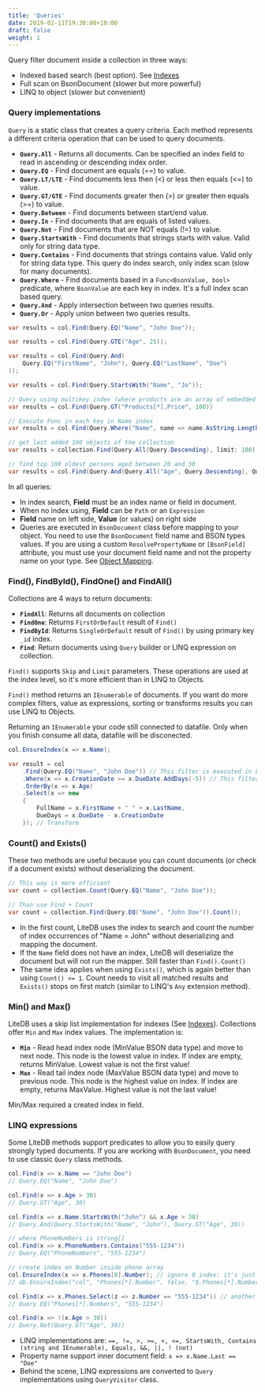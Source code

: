 ```yaml
---
title: 'Queries'
date: 2019-02-11T19:30:08+10:00
draft: false
weight: 1
---
```


Query filter document inside a collection in three ways:

- Indexed based search (best option). See [Indexes](Indexes)
- Full scan on BsonDocument (slower but more powerful)
- LINQ to object (slower but convenient)

### Query implementations

`Query` is a static class that creates a query criteria. Each method represents a different criteria operation that can be used to query documents.

- **`Query.All`** - Returns all documents. Can be specified an index field to read in ascending or descending index order.
- **`Query.EQ`** - Find document are equals (==) to value.
- **`Query.LT/LTE`** - Find documents less then (<) or less then equals (<=) to value.
- **`Query.GT/GTE`** - Find documents greater then (>) or greater then equals (>=) to value.
- **`Query.Between`** - Find documents between start/end value.
- **`Query.In`** - Find documents that are equals of listed values.
- **`Query.Not`** - Find documents that are NOT equals (!=) to value.
- **`Query.StartsWith`** - Find documents that strings starts with value. Valid only for string data type.
- **`Query.Contains`** - Find documents that strings contains value. Valid only for string data type. This query do index search, only index scan (slow for many documents).
- **`Query.Where`** - Find documents based in a `Func<BsonValue, bool>` predicate, where `BsonValue` are each key in index. It's a full index scan based query.
- **`Query.And`** - Apply intersection between two queries results. 
- **`Query.Or`** - Apply union between two queries results. 

```C#
var results = col.Find(Query.EQ("Name", "John Doe"));

var results = col.Find(Query.GTE("Age", 25));

var results = col.Find(Query.And(
    Query.EQ("FirstName", "John"), Query.EQ("LastName", "Doe")
));

var results = col.Find(Query.StartsWith("Name", "Jo"));

// Query using multikey index (where products are an array of embedded documents)
var results = col.Find(Query.GT("Products[*].Price", 100))

// Execute Func in each key in Name index
var results = col.Find(Query.Where("Name", name => name.AsString.Length > 20));

// get last added 100 objects of the collection
var results = collection.Find(Query.All(Query.Descending), limit: 100);

// find top 100 oldest persons aged between 20 and 30
var results = col.Find(Query.And(Query.All("Age", Query.Descending), Query.Between("Age", 20, 30)), limit: 100);
```

In all queries:

- In index search, **Field** must be an index name or field in document.
- When no index using, **Field** can be `Path` or an `Expression`
- **Field** name on left side, **Value** (or values) on right side
- Queries are executed in `BsonDocument` class before mapping to your object. You need to use the `BsonDocument` field name and BSON types values. If you are using a custom `ResolvePropertyName` or `[BsonField]` attribute, you must use your document field name and not the property name on your type. See [Object Mapping](Object-Mapping).

### Find(), FindById(), FindOne() and FindAll()

Collections are 4 ways to return documents:

- **`FindAll`**: Returns all documents on collection
- **`FindOne`**: Returns `FirstOrDefault` result of `Find()`
- **`FindById`**: Returns `SingleOrDefault` result of `Find()` by using primary key `_id` index.
- **`Find`**: Return documents using `Query` builder or LINQ expression on collection.

`Find()` supports `Skip` and `Limit` parameters. These operations are used at the index level, so it's more efficient than in LINQ to Objects.

`Find()` method returns an `IEnumerable` of documents. If you want do more complex filters, value as expressions, sorting or transforms results you can use LINQ to Objects.

Returning an `IEnumerable` your code still connected to datafile. Only when you finish consume all data, datafile will be disconected.

```C#
col.EnsureIndex(x => x.Name);

var result = col
    .Find(Query.EQ("Name", "John Doe")) // This filter is executed in LiteDB using index
    .Where(x => x.CreationDate >= x.DueDate.AddDays(-5)) // This filter is executed by LINQ to Object
    .OrderBy(x => x.Age)
    .Select(x => new 
    { 
        FullName = x.FirstName + " " + x.LastName, 
        DueDays = x.DueDate - x.CreationDate 
    }); // Transform
```

### Count() and Exists()

These two methods are useful because you can count documents (or check if a document exists) without deserializing the document.

```C#
// This way is more efficient
var count = collection.Count(Query.EQ("Name", "John Doe"));

// Than use Find + Count
var count = collection.Find(Query.EQ("Name", "John Doe")).Count();
```

- In the first count, LiteDB uses the index to search and count the number of index occurrences of "Name = John" without deserializing and mapping the document.
- If the `Name` field does not have an index, LiteDB will deserialize the document but will not run the mapper. Still faster than `Find().Count()`
- The same idea applies when using `Exists()`, which is again better than using `Count() >= 1`. Count needs to visit all matched results and `Exists()` stops on first match (similar to LINQ's `Any` extension method).

### Min() and Max()

LiteDB uses a skip list implementation for indexes (See [Indexes](Indexes)). Collections offer `Min` and `Max` index values. The implementation is:

- **`Min`** - Read head index node (MinValue BSON data type) and move to next node. This node is the lowest value in index. If index are empty, returns MinValue. Lowest value is not the first value!
- **`Max`** - Read tail index node (MaxValue BSON data type) and move to previous node. This node is the highest value on index. If index are empty, returns MaxValue. Highest value is not the last value!

Min/Max required a created index in field.

### LINQ expressions

Some LiteDB methods support predicates to allow you to easily query strongly typed documents.  If you are working with `BsonDocument`, you need to use classic `Query` class methods. 

```C#
col.Find(x => x.Name == "John Doe")
// Query.EQ("Name", "John Doe")

col.Find(x => x.Age > 30)
// Query.GT("Age", 30)

col.Find(x => x.Name.StartsWith("John") && x.Age > 30)
// Query.And(Query.StartsWith("Name", "John"), Query.GT("Age", 30))

// where PhoneNumbers is string[]
col.Find(x => x.PhoneNumbers.Contains("555-1234"))
// Query.EQ("PhoneNumbers", "555-1234")

// create index on Number inside phone array
col.EnsureIndex(x => x.Phones[0].Number); // ignore 0 index: it's just a syntax to access child
// db.EnsureIndex("col", "Phones[*].Number", false, "$.Phones[*].Number)

col.Find(x => x.Phones.Select(z => z.Number == "555-1234")) // another way to access child
// Query.EQ("Phones[*].Numbers", "555-1234")

col.Find(x => !(x.Age > 30))
// Query.Not(Query.GT("Age", 30))
```

- LINQ implementations are: `==, !=, >, >=, <, <=, StartsWith, Contains (string and IEnumerable), Equals, &&, ||, ! (not)`
- Property name support inner document field: `x => x.Name.Last == "Doe"`
- Behind the scene, LINQ expressions are converted to `Query` implementations using `QueryVisitor` class.